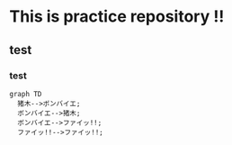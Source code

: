 # This is practice repository !!
## test
### test

```mermaind
graph TD
  猪木-->ボンバイエ;
  ボンバイエ-->猪木;
  ボンバイエ-->ファイッ!!;
  ファイッ!!-->ファイッ!!;
```